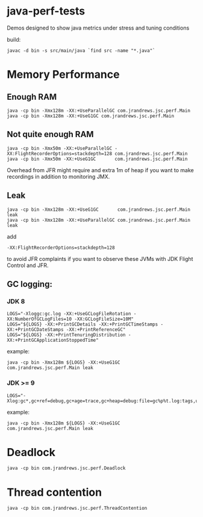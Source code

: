 # java-perf-tests
Demos designed to show java metrics under stress and tuning conditions

build:

    javac -d bin -s src/main/java `find src -name "*.java"`

# Memory Performance

## Enough RAM

    java -cp bin -Xmx128m -XX:+UseParallelGC com.jrandrews.jsc.perf.Main
    java -cp bin -Xmx128m -XX:+UseG1GC com.jrandrews.jsc.perf.Main

## Not quite enough RAM

    java -cp bin -Xmx50m -XX:+UseParallelGC -XX:FlightRecorderOptions=stackdepth=128 com.jrandrews.jsc.perf.Main
    java -cp bin -Xmx50m -XX:+UseG1GC       com.jrandrews.jsc.perf.Main

Overhead from JFR might require and extra 1m of heap if you want to make recordings in addition to monitoring JMX.

## Leak

    java -cp bin -Xmx128m -XX:+UseG1GC       com.jrandrews.jsc.perf.Main leak
    java -cp bin -Xmx128m -XX:+UseParallelGC com.jrandrews.jsc.perf.Main leak

add

    -XX:FlightRecorderOptions=stackdepth=128

to avoid JFR complaints if you want to observe these JVMs with JDK Flight Control and JFR.

## GC logging:

### JDK 8

    LOGS="-Xloggc:gc.log -XX:+UseGCLogFileRotation -XX:NumberOfGCLogFiles=10 -XX:GCLogFileSize=10M"
    LOGS="${LOGS} -XX:+PrintGCDetails -XX:+PrintGCTimeStamps -XX:+PrintGCDateStamps -XX:+PrintReferenceGC"
    LOGS="${LOGS} -XX:+PrintTenuringDistribution -XX:+PrintGCApplicationStoppedTime"

example:

    java -cp bin -Xmx128m ${LOGS} -XX:+UseG1GC       com.jrandrews.jsc.perf.Main leak

### JDK >= 9

    LOGS="-Xlog:gc*,gc+ref=debug,gc+age=trace,gc+heap=debug:file=gc%p%t.log:tags,uptime,time:filecount=10,filesize=10m"

example:

    java -cp bin -Xmx128m ${LOGS} -XX:+UseG1GC       com.jrandrews.jsc.perf.Main leak

# Deadlock

    java -cp bin com.jrandrews.jsc.perf.Deadlock

# Thread contention

    java -cp bin com.jrandrews.jsc.perf.ThreadContention

